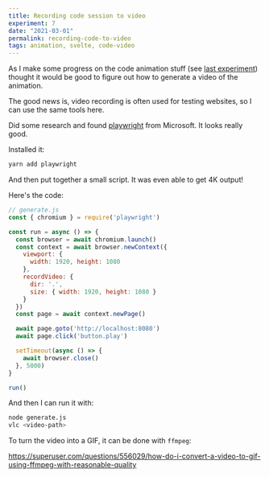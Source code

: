```yaml
---
title: Recording code session to video
experiment: 7
date: "2021-03-01"
permalink: recording-code-to-video
tags: animation, svelte, code-video
---
```


As I make some progress on the code animation stuff (see [last experiment](/posts/codemirror-add-remove-highlighting)) thought it would be good to figure out how to generate a video of the animation.

The good news is, video recording is often used for testing websites, so I can use the same tools here.

Did some research and found [playwright](https://playwright.dev/) from Microsoft. It looks really good.

Installed it:

```bash
yarn add playwright
```

And then put together a small script. It was even able to get 4K output!

Here's the code:

```javascript
// generate.js
const { chromium } = require('playwright')

const run = async () => {
  const browser = await chromium.launch()
  const context = await browser.newContext({
    viewport: {
      width: 1920, height: 1080
    },
    recordVideo: {
      dir: '.',
      size: { width: 1920, height: 1080 }
    }
  })
  const page = await context.newPage()

  await page.goto('http://localhost:8080')
  await page.click('button.play')

  setTimeout(async () => {
    await browser.close()
  }, 5000)
}

run()
```

And then I can run it with:

```bash
node generate.js
vlc <video-path>
```

To turn the video into a GIF, it can be done with `ffmpeg`:

https://superuser.com/questions/556029/how-do-i-convert-a-video-to-gif-using-ffmpeg-with-reasonable-quality
